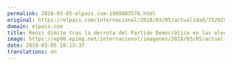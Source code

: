 ```yaml
---
permalink: 2018-03-05-elpais.com-1989883576.html
original: https://elpais.com/internacional/2018/03/05/actualidad/1520250248_770460.html#?ref=rss&format=simple&link=link
domain: elpais.com
title: Renzi dimite tras la derrota del Partido Democrático en las elecciones de Italia
image: https://ep00.epimg.net/internacional/imagenes/2018/03/05/actualidad/1520250248_770460_1520263288_rrss_normal.jpg
date: 2018-03-05 18:13:37
translations: en
---
```


